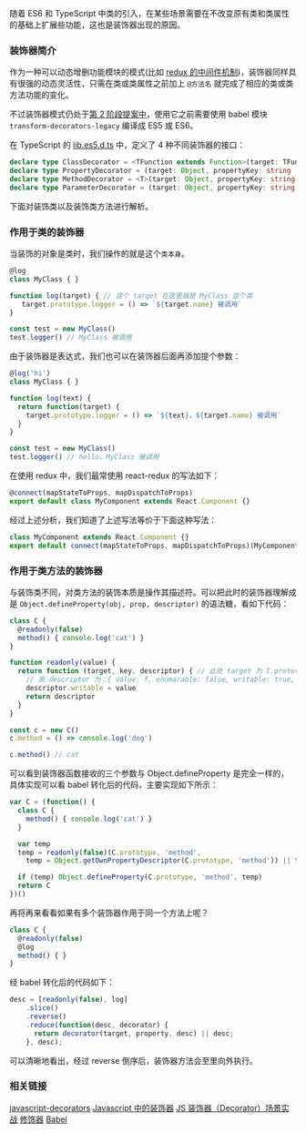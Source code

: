 随着 ES6 和 TypeScript 中类的引入，在某些场景需要在不改变原有类和类属性的基础上扩展些功能，这也是装饰器出现的原因。

<!--more-->

### 装饰器简介

作为一种可以动态增删功能模块的模式(比如 [redux 的中间件机制](https://github.com/MuYunyun/blog/issues/15))，装饰器同样具有很强的动态灵活性，只需在类或类属性之前加上 `@方法名` 就完成了相应的类或类方法功能的变化。

不过装饰器模式仍处于[第 2 阶段提案中](https://github.com/tc39/proposal-decorators)，使用它之前需要使用 babel 模块 `transform-decorators-legacy` 编译成 ES5 或 ES6。

在 TypeScript 的 [lib.es5.d.ts](https://github.com/Microsoft/TypeScript/blob/c48662c891ce810f5627a0f6a8594049cccceeb5/lib/lib.es5.d.ts#L1291) 中，定义了 4 种不同装饰器的接口：

```ts
declare type ClassDecorator = <TFunction extends Function>(target: TFunction) => TFunction | void;
declare type PropertyDecorator = (target: Object, propertyKey: string | symbol) => void;
declare type MethodDecorator = <T>(target: Object, propertyKey: string | symbol, descriptor: TypedPropertyDescriptor<T>) => TypedPropertyDescriptor<T> | void;
declare type ParameterDecorator = (target: Object, propertyKey: string | symbol, parameterIndex: number) => void;
```

下面对装饰类以及装饰类方法进行解析。

### 作用于类的装饰器

当装饰的对象是类时，我们操作的就是这个`类本身`。

```js
@log
class MyClass { }

function log(target) { // 这个 target 在这里就是 MyClass 这个类
   target.prototype.logger = () => `${target.name} 被调用`
}

const test = new MyClass()
test.logger() // MyClass 被调用
```

由于装饰器是表达式，我们也可以在装饰器后面再添加提个参数：

```js
@log('hi')
class MyClass { }

function log(text) {
  return function(target) {
    target.prototype.logger = () => `${text}，${target.name} 被调用`
  }
}

const test = new MyClass()
test.logger() // hello，MyClass 被调用
```

在使用 redux 中，我们最常使用 react-redux 的写法如下：

```js
@connect(mapStateToProps, mapDispatchToProps)
export default class MyComponent extends React.Component {}
```

经过上述分析，我们知道了上述写法等价于下面这种写法：

```js
class MyComponent extends React.Component {}
export default connect(mapStateToProps, mapDispatchToProps)(MyComponent)
```

### 作用于类方法的装饰器

与装饰类不同，对类方法的装饰本质是操作其描述符。可以把此时的装饰器理解成是 `Object.defineProperty(obj, prop, descriptor)` 的语法糖，看如下代码：

```js
class C {
  @readonly(false)
  method() { console.log('cat') }
}

function readonly(value) {
  return function (target, key, descriptor) { // 此处 target 为 C.prototype; key 为 method;
    // 原 descriptor 为：{ value: f, enumarable: false, writable: true, configurable: true }
    descriptor.writable = value
    return descriptor
  }
}

const c = new C()
c.method = () => console.log('dog')

c.method() // cat
```

可以看到装饰器函数接收的三个参数与 Object.defineProperty 是完全一样的，具体实现可以看 babel 转化后的代码，主要实现如下所示：

```js
var C = (function() {
  class C {
    method() { console.log('cat') }
  }

  var temp
  temp = readonly(false)(C.prototype, 'method',
    temp = Object.getOwnPropertyDescriptor(C.prototype, 'method')) || temp // 通过 Object.getOwnPropertyDescriptor 获取到描述符传入到装饰器函数中

  if (temp) Object.defineProperty(C.prototype, 'method', temp)
  return C
})()
```

再将再来看看如果有多个装饰器作用于同一个方法上呢？

```js
class C {
  @readonly(false)
  @log
  method() { }
}
```

经 babel 转化后的代码如下：

```js
desc = [readonly(false), log]
    .slice()
    .reverse()
    .reduce(function(desc, decorator) {
      return decorator(target, property, desc) || desc;
    }, desc);
```

可以清晰地看出，经过 reverse 倒序后，装饰器方法会至里向外执行。

### 相关链接

[javascript-decorators](https://github.com/wycats/javascript-decorators)
[Javascript 中的装饰器](https://aotu.io/notes/2016/10/24/decorator/index.html)
[JS 装饰器（Decorator）场景实战](https://juejin.im/post/59f1c484f265da431c6f8940)
[修饰器](http://es6.ruanyifeng.com/#docs/decorator#%E6%96%B9%E6%B3%95%E7%9A%84%E4%BF%AE%E9%A5%B0)
[Babel](http://babeljs.io)
